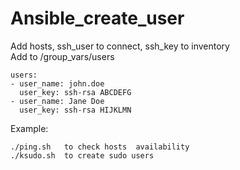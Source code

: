 # Ansible_create_user

Add hosts, ssh_user to connect, ssh_key to inventory  
Add to /group_vars/users  
```
users:
- user_name: john.doe
  user_key: ssh-rsa ABCDEFG
- user_name: Jane Doe
  user_key: ssh-rsa HIJKLMN
```  
Example:  
```
./ping.sh	to check hosts  availability
./ksudo.sh	to create sudo users
```
